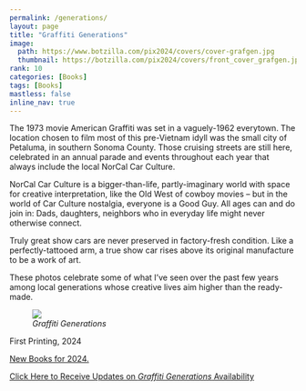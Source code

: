 ```yaml
---
permalink: /generations/
layout: page
title: "Graffiti Generations"
image:
  path: https://www.botzilla.com/pix2024/covers/cover-grafgen.jpg
  thumbnail: https://botzilla.com/pix2024/covers/front_cover_grafgen.jpg
rank: 10
categories: [Books]
tags: [Books]
mastless: false
inline_nav: true
---
```


The 1973 movie American Graffiti was set in a vaguely-1962 everytown. The location chosen to film most of this pre-Vietnam idyll was the small city of Petaluma, in southern Sonoma County. Those cruising streets are still here, celebrated in an annual parade and events throughout each year that always include the local NorCal Car Culture.

NorCal Car Culture is a bigger-than-life, partly-imaginary world with space for creative interpretation, like the Old West of cowboy movies – but in the world of Car Culture nostalgia, everyone is a Good Guy. All ages can and do join in: Dads, daughters, neighbors who in everyday life might never otherwise connect.

Truly great show cars are never preserved in factory-fresh condition. Like a perfectly-tattooed arm, a true show car rises above its original manufacture to be a work of art.

These photos celebrate some of what I’ve seen over the past few years among local generations whose creative lives aim higher than the ready-made.

<figure class="align-center">
<a href="{{ site.url}}/generations"><img src="https://www.botzilla.com/pix2024/covers/generations-digest-1.jpg"></a>
<figcaption><i>Graffiti Generations</i></figcaption>
</figure>

First Printing, 2024<!-- <br/>ISBN: 9798881455224 -->

<a href="{{ site.url }}/book24">New Books for 2024.</a>

<a class="btn btn--info btn--large" href="mailto:kevin+books@vumondo.com?subject=Please%20Keep%20Me%20Updated%20about%20%22Grafitti%20Generations&body=Let%20me%20know%20about%20updates%20on%20sale%20and%20availability%20of%20your%20book%20%22Graffiti%20Generations.%22%0A%0AThanks%21">Click Here to Receive Updates on _Graffiti Generations_ Availability</a>

<!-- <div class="btn btn--success btn--x-large">Blah</div> -->

<!-- <figure class="align-center">
<img src="https://www.botzilla.com/pix2022/havana2017/bjorke_Cuba_KBXP7766.jpg">
<figcaption>North Wind on the <i>Malecón</i></figcaption>
</figure>

<a href="{{ site.url }}/page/Havana-Caged-Bouquet.html">Selected photos from this project</a> -->
